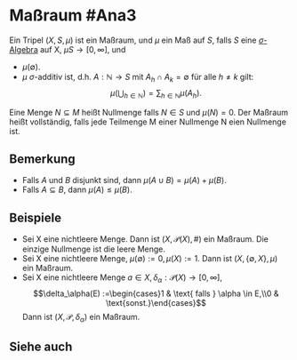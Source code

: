 # Maßraum #Ana3
Ein Tripel $(X,S,\mu)$ ist ein Maßraum, und $\mu$ ein Maß auf $S$, falls $S$ eine [$\sigma$-Algebra](Ana3/Definitions/sigma-Algebra.md) auf X, $\mu S\to[0,\infty]$, und
- $\mu(\emptyset)$.
- $\mu$ $\sigma$-additiv ist, d.h. $A:\mathbb{N}\to S$ mit $A_h\cap A_k=\emptyset$ für alle $h\not =k$ gilt: $$\mu\left(\bigcup_{h\in\mathbb{N}}\right)=\sum_{h\in\mathbb{N}}\mu(A_h).$$

Eine Menge $N\subseteq M$ heißt Nullmenge falls $N\in S$ und $\mu(N)=0$. Der Maßraum heißt vollständig, falls jede Teilmenge M einer Nullmenge N eien Nullmenge ist.
## Bemerkung
- Falls $A$ und $B$ disjunkt sind, dann $\mu(A\cup B)=\mu(A)+\mu(B)$.
- Falls $A\subseteq B$, dann $\mu(A)\leq \mu(B)$.
## Beispiele
- Sei X eine nichtleere Menge. Dann ist $(X,\mathcal{P}(X),\#)$ ein Maßraum. Die einzige Nullmenge ist die leere Menge.
- Sei X eine nichtleere Menge, $\mu(\emptyset):=0,\mu(X):=1$. Dann ist $(X,\{\emptyset, X\}, \mu)$ ein Maßraum.
- Sei X eine nichtleere Menge $a\in X, \delta_\alpha:\mathcal{P}(X)\to [0,\infty]$, $$\delta_\alpha(E) :=\begin{cases}1 & \text{ falls } \alpha \in E,\\0 & \text{sonst.}\end{cases}$$ Dann ist $(X,\mathcal{P},\delta_\alpha)$ ein Maßraum. 
## Siehe auch

